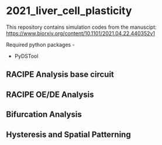 # 2021_liver_cell_plasticity
This repository contains simulation codes from the manuscipt: https://www.biorxiv.org/content/10.1101/2021.04.22.440352v1

Required python packages - 
- PyDSTool

## RACIPE Analysis base circuit


## RACIPE OE/DE Analysis  


## Bifurcation Analysis



## Hysteresis and Spatial Patterning





